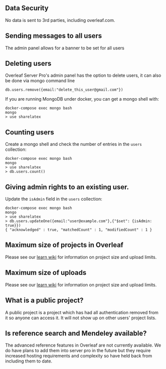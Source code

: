 ## Data Security
No data is sent to 3rd parties, including overleaf.com.

## Sending messages to all users
The admin panel allows for a banner to be set for all users

## Deleting users
Overleaf Server Pro's admin panel has the option to delete users, it can also be done via mongo command line

`db.users.remove({email:"delete_this_user@gmail.com"})`

If you are running MongoDB under docker, you can get a mongo shell with:
```
docker-compose exec mongo bash
mongo
> use sharelatex
```

## Counting users

Create a mongo shell and check the number of entries in the `users` collection:

```
docker-compose exec mongo bash
mongo
> use sharelatex
> db.users.count()
```

## Giving admin rights to an existing user.

Update the `isAdmin` field in the `users` collection:

```
docker-compose exec mongo bash
mongo
> use sharelatex
> db.users.updateOne({email:"user@example.com"},{"$set": {isAdmin: true}})
{ "acknowledged" : true, "matchedCount" : 1, "modifiedCount" : 1 }
```


## Maximum size of projects in Overleaf
Please see our [learn wiki](https://www.overleaf.com/learn/how-to/Uploading_a_project#Limitations_on_Uploads) for information on project size and upload limits.

## Maximum size of uploads
Please see our [learn wiki](https://www.overleaf.com/learn/how-to/Uploading_a_project#Limitations_on_Uploads) for information on project size and upload limits.

## What is a public project?
A public project is a project which has had all authentication removed from it so anyone can access it. It will not show up on other users' project lists.

## Is reference search and Mendeley available?
The advanced reference features in Overleaf are not currently available. We do have plans to add them into server pro in the future but they require increased hosting requirements and complexity so have held back from including them to date.